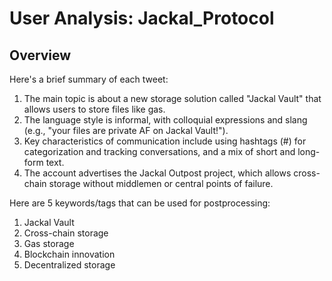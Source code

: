 # User Analysis: Jackal_Protocol

## Overview

Here's a brief summary of each tweet:

1. The main topic is about a new storage solution called "Jackal Vault" that allows users to store files like gas.
2. The language style is informal, with colloquial expressions and slang (e.g., "your files are private AF on Jackal Vault!").
3. Key characteristics of communication include using hashtags (#) for categorization and tracking conversations, and a mix of short and long-form text.
4. The account advertises the Jackal Outpost project, which allows cross-chain storage without middlemen or central points of failure.

Here are 5 keywords/tags that can be used for postprocessing:

1. Jackal Vault
2. Cross-chain storage
3. Gas storage
4. Blockchain innovation
5. Decentralized storage